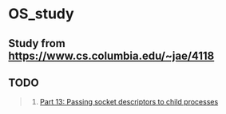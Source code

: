 # OS_study
## Study from https://www.cs.columbia.edu/~jae/4118

## TODO
> 1. [Part 13: Passing socket descriptors to child processes](https://cs4118.github.io/multi-server/)